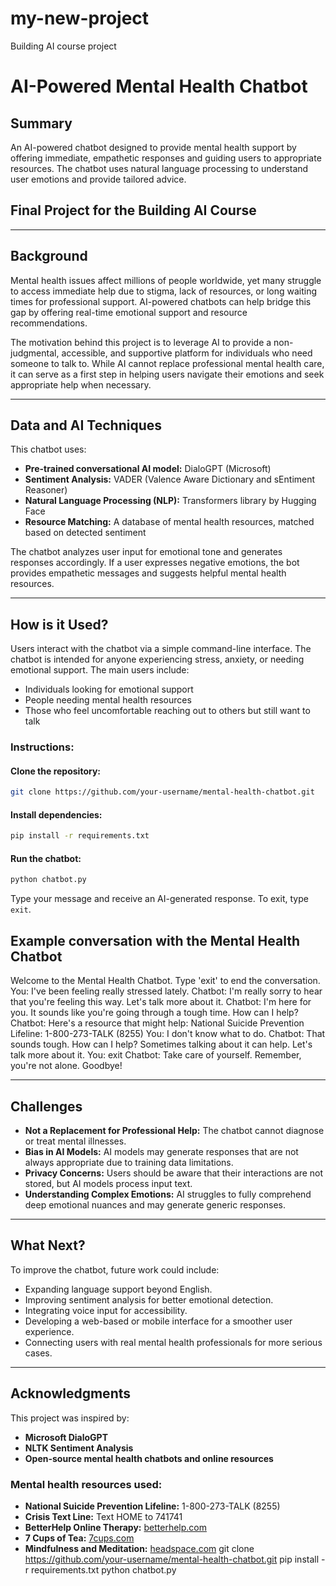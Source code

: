 # my-new-project
Building AI course project
# AI-Powered Mental Health Chatbot

## Summary
An AI-powered chatbot designed to provide mental health support by offering immediate, empathetic responses and guiding users to appropriate resources. The chatbot uses natural language processing to understand user emotions and provide tailored advice.

## Final Project for the Building AI Course

---

## Background
Mental health issues affect millions of people worldwide, yet many struggle to access immediate help due to stigma, lack of resources, or long waiting times for professional support. AI-powered chatbots can help bridge this gap by offering real-time emotional support and resource recommendations.

The motivation behind this project is to leverage AI to provide a non-judgmental, accessible, and supportive platform for individuals who need someone to talk to. While AI cannot replace professional mental health care, it can serve as a first step in helping users navigate their emotions and seek appropriate help when necessary.

---

## Data and AI Techniques
This chatbot uses:

- **Pre-trained conversational AI model:** DialoGPT (Microsoft)
- **Sentiment Analysis:** VADER (Valence Aware Dictionary and sEntiment Reasoner)
- **Natural Language Processing (NLP):** Transformers library by Hugging Face
- **Resource Matching:** A database of mental health resources, matched based on detected sentiment

The chatbot analyzes user input for emotional tone and generates responses accordingly. If a user expresses negative emotions, the bot provides empathetic messages and suggests helpful mental health resources.

---

## How is it Used?
Users interact with the chatbot via a simple command-line interface. The chatbot is intended for anyone experiencing stress, anxiety, or needing emotional support. The main users include:

- Individuals looking for emotional support
- People needing mental health resources
- Those who feel uncomfortable reaching out to others but still want to talk

### Instructions:
#### Clone the repository:
```sh
git clone https://github.com/your-username/mental-health-chatbot.git
```

#### Install dependencies:
```sh
pip install -r requirements.txt
```

#### Run the chatbot:
```sh
python chatbot.py
```

Type your message and receive an AI-generated response. To exit, type `exit`.

## Example conversation with the Mental Health Chatbot
Welcome to the Mental Health Chatbot. Type 'exit' to end the conversation.
You: I've been feeling really stressed lately.
Chatbot: I'm really sorry to hear that you're feeling this way. Let's talk more about it.
Chatbot: I'm here for you. It sounds like you're going through a tough time. How can I help?
Chatbot: Here's a resource that might help: National Suicide Prevention Lifeline: 1-800-273-TALK (8255)
You: I don't know what to do.
Chatbot: That sounds tough. How can I help? Sometimes talking about it can help. Let's talk more about it.
You: exit
Chatbot: Take care of yourself. Remember, you're not alone. Goodbye!

---

## Challenges
- **Not a Replacement for Professional Help:** The chatbot cannot diagnose or treat mental illnesses.
- **Bias in AI Models:** AI models may generate responses that are not always appropriate due to training data limitations.
- **Privacy Concerns:** Users should be aware that their interactions are not stored, but AI models process input text.
- **Understanding Complex Emotions:** AI struggles to fully comprehend deep emotional nuances and may generate generic responses.

---

## What Next?
To improve the chatbot, future work could include:

- Expanding language support beyond English.
- Improving sentiment analysis for better emotional detection.
- Integrating voice input for accessibility.
- Developing a web-based or mobile interface for a smoother user experience.
- Connecting users with real mental health professionals for more serious cases.

---

## Acknowledgments
This project was inspired by:

- **Microsoft DialoGPT**
- **NLTK Sentiment Analysis**
- **Open-source mental health chatbots and online resources**

### Mental health resources used:
- **National Suicide Prevention Lifeline:** 1-800-273-TALK (8255)
- **Crisis Text Line:** Text HOME to 741741
- **BetterHelp Online Therapy:** [betterhelp.com](https://www.betterhelp.com)
- **7 Cups of Tea:** [7cups.com](https://www.7cups.com)
- **Mindfulness and Meditation:** [headspace.com](https://www.headspace.com)
git clone https://github.com/your-username/mental-health-chatbot.git
pip install -r requirements.txt
python chatbot.py

